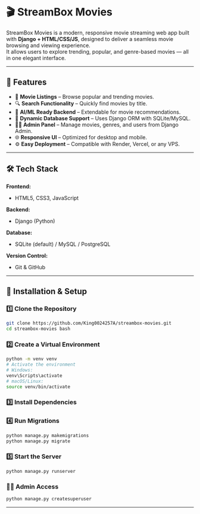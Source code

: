 # 🎬 StreamBox Movies

StreamBox Movies is a modern, responsive movie streaming web app built with **Django + HTML/CSS/JS**, designed to deliver a seamless movie browsing and viewing experience.  
It allows users to explore trending, popular, and genre-based movies — all in one elegant interface.

---

## 🚀 Features

- 🎥 **Movie Listings** – Browse popular and trending movies.  
- 🔍 **Search Functionality** – Quickly find movies by title.  
- 🧠 **AI/ML Ready Backend** – Extendable for movie recommendations.  
- 💾 **Dynamic Database Support** – Uses Django ORM with SQLite/MySQL.  
- 🧑‍💻 **Admin Panel** – Manage movies, genres, and users from Django Admin.  
- 🌐 **Responsive UI** – Optimized for desktop and mobile.  
- ⚙️ **Easy Deployment** – Compatible with Render, Vercel, or any VPS.

---

## 🛠️ Tech Stack

**Frontend:**
- HTML5, CSS3, JavaScript  

**Backend:**
- Django (Python)  

**Database:**
- SQLite (default) / MySQL / PostgreSQL

**Version Control:**
- Git & GitHub

---

## 🧩 Installation & Setup

### 1️⃣ Clone the Repository
```bash
git clone https://github.com/King0024257A/streambox-movies.git
cd streambox-movies bash
```
### 2️⃣ Create a Virtual Environment
```bash
python -m venv venv
# Activate the environment
# Windows:
venv\Scripts\activate
# macOS/Linux:
source venv/bin/activate
```
### 3️⃣ Install Dependencies
### 4️⃣ Run Migrations
```bash
python manage.py makemigrations
python manage.py migrate
```
### 5️⃣ Start the Server
```bash
python manage.py runserver
```

### 🧑‍💼 Admin Access
```bash
python manage.py createsuperuser
```
---
